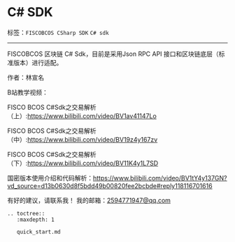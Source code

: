 
# C# SDK

标签：``FISCOBCOS CSharp SDK`` ``C# sdk``

----

FISCOBCOS 区块链 C# Sdk，目前是采用Json RPC API 接口和区块链底层（标准版本）进行适配。

作者：林宣名

B站教学视频：

FISCO BCOS C#Sdk之交易解析（上）:<https://www.bilibili.com/video/BV1av41147Lo>

FISCO BCOS C#Sdk之交易解析（中）:<https://www.bilibili.com/video/BV19z4y167zv>

FISCO BCOS C#Sdk之交易解析（下）:<https://www.bilibili.com/video/BV11K4y1L7SD>

国密版本使用介绍和代码解析：<https://www.bilibili.com/video/BV1tY4y137GN?vd_source=d13b0630d8f5bdd49b00820fee2bcbde#reply118116701616>

有好的建议，请联系我！ 我的邮箱：2594771947@qq.com

```eval_rst
.. toctree::
   :maxdepth: 1

   quick_start.md
```
